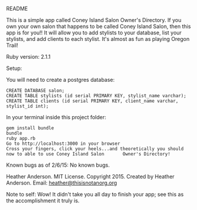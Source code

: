 README

This is a simple app called Coney Island Salon Owner's Directory. If you own your own salon that happens to be
called Coney Island Salon, then this app is for you!! It will allow you to add
stylists to your database, list your stylists, and add clients to each stylist.
It's almost as fun as playing Oregon Trail!

Ruby version: 2.1.1

Setup:

You will need to create a postgres database:

	CREATE DATABASE salon;
	CREATE TABLE stylists (id serial PRIMARY KEY, stylist_name varchar);
	CREATE TABLE clients (id serial PRIMARY KEY, client_name varchar, stylist_id int);
	
In your terminal inside this project folder:
	
	gem install bundle
	bundle
	ruby app.rb
	Go to http://localhost:3000 in your browser
	Cross your fingers, click your heels...and theoretically you should now to able to use Coney Island Salon 		Owner's Directory!
	
Known bugs as of 2/6/15:
No known bugs.

Heather Anderson. MIT License. Copyright 2015. Created by Heather Anderson. Email: heather@thisisnotanorg.org

Note to self: Wow! It didn't take you all day to finish your app; see this as the accomplishment it truly is.
